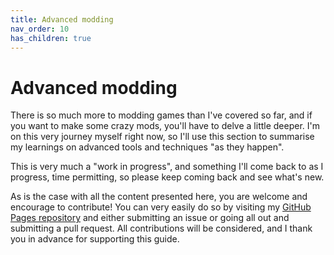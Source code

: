 ```yaml
---
title: Advanced modding
nav_order: 10
has_children: true
---
```


# Advanced modding

There is so much more to modding games than I've covered so far, and if you want to make some crazy mods, you'll have to delve a little deeper. I'm on this very journey myself right now, so I'll use this section to summarise my learnings on advanced tools and techniques "as they happen".

This is very much a "work in progress", and something I'll come back to as I progress, time permitting, so please keep coming back and see what's new.

As is the case with all the content presented here, you are welcome and encourage to contribute! You can very easily do so by visiting my [GitHub Pages repository](https://github.com/mroshaw/mroshaw.github.io) and either submitting an issue or going all out and submitting a pull request. All contributions will be considered, and I thank you in advance for supporting this guide.
